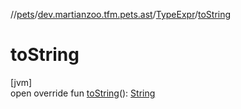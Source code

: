 //[pets](../../../index.md)/[dev.martianzoo.tfm.pets.ast](../index.md)/[TypeExpr](index.md)/[toString](to-string.md)

# toString

[jvm]\
open override fun [toString](to-string.md)(): [String](https://kotlinlang.org/api/latest/jvm/stdlib/kotlin/-string/index.html)
